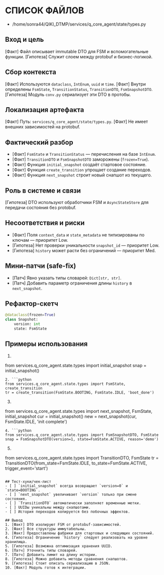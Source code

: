 # СПИСОК ФАЙЛОВ
- /home/sonra44/QIKI_DTMP/services/q_core_agent/state/types.py

## Вход и цель
[Факт] Файл описывает immutable DTO для FSM и вспомогательные функции.
[Гипотеза] Служит слоем между protobuf и бизнес-логикой.

## Сбор контекста
[Факт] Используются `dataclass`, `IntEnum`, `uuid` и `time`.
[Факт] Внутри определены `FsmState`, `TransitionStatus`, `TransitionDTO`, `FsmSnapshotDTO`.
[Гипотеза] Модуль `conv.py` сериализует эти DTO в протобы.

## Локализация артефакта
[Факт] Путь: `services/q_core_agent/state/types.py`.
[Факт] Не имеет внешних зависимостей на protobuf.

## Фактический разбор
- [Факт] `FsmState` и `TransitionStatus` — перечисления на базе `IntEnum`.
- [Факт] `TransitionDTO` и `FsmSnapshotDTO` заморожены (`frozen=True`).
- [Факт] Функция `initial_snapshot` создаёт стартовое состояние.
- [Факт] Функция `create_transition` упрощает создание переходов.
- [Факт] Функция `next_snapshot` строит новый снапшот из текущего.

## Роль в системе и связи
[Гипотеза] DTO используют обработчики FSM и `AsyncStateStore` для передачи состояния без protobuf.

## Несоответствия и риски
- [Факт] Поля `context_data` и `state_metadata` не типизированы по ключам — приоритет Low.
- [Гипотеза] Нет проверки уникальности `snapshot_id` — приоритет Low.
- [Гипотеза] `history` может расти без ограничений — приоритет Med.

## Мини-патчи (safe-fix)
- [Патч] Явно указать типы словарей: `Dict[str, str]`.
- [Патч] Добавить параметр ограничения длины `history` в `next_snapshot`.

## Рефактор-скетч
```python
@dataclass(frozen=True)
class Snapshot:
    version: int
    state: FsmState
```

## Примеры использования
1. ```python
from services.q_core_agent.state.types import initial_snapshot
snap = initial_snapshot()
```
2. ```python
from services.q_core_agent.state.types import FsmState, create_transition
tr = create_transition(FsmState.BOOTING, FsmState.IDLE, 'boot_done')
```
3. ```python
from services.q_core_agent.state.types import next_snapshot, FsmState, initial_snapshot
cur = initial_snapshot()
new = next_snapshot(cur, FsmState.IDLE, 'init complete')
```
4. ```python
from services.q_core_agent.state.types import FsmSnapshotDTO, FsmState
snap = FsmSnapshotDTO(version=1, state=FsmState.ACTIVE, reason='demo')
```
5. ```python
from services.q_core_agent.state.types import TransitionDTO, FsmState
tr = TransitionDTO(from_state=FsmState.IDLE, to_state=FsmState.ACTIVE, trigger_event='start')
```

## Тест-хуки/чек-лист
- [ ] `initial_snapshot` всегда возвращает `version=0` и `state=BOOTING`.
- [ ] `next_snapshot` увеличивает `version` только при смене состояния.
- [ ] `TransitionDTO` автоматически заполняет временные метки.
- [ ] UUIDы уникальны между снапшотами.
- [ ] История переходов копируется без побочных эффектов.

## Вывод
1. [Факт] DTO изолируют FSM от protobuf-зависимостей.
2. [Факт] Все структуры иммутабельны.
3. [Факт] Предоставлены фабрики для стартовых и следующих состояний.
4. [Гипотеза] Ограничение `history` следует реализовать на уровне хранилища.
5. [Гипотеза] Возможна оптимизация хранения UUID.
6. [Патч] Уточнить типы словарей.
7. [Патч] Добавить лимит на длину истории.
8. [Гипотеза] Можно добавить методы сравнения снапшотов.
9. [Гипотеза] Стоит описать сериализацию в JSON.
10. [Факт] Модуль готов к интеграции.
